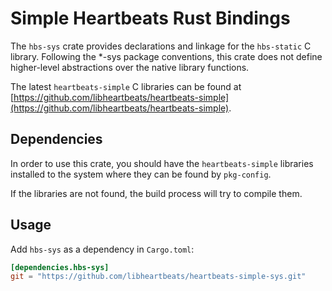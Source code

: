 # Simple Heartbeats Rust Bindings

The `hbs-sys` crate provides declarations and linkage for the `hbs-static` C
library.
Following the *-sys package conventions, this crate does not define
higher-level abstractions over the native library functions.

The latest `heartbeats-simple` C libraries can be found at
[https://github.com/libheartbeats/heartbeats-simple](https://github.com/libheartbeats/heartbeats-simple).

## Dependencies

In order to use this crate, you should have the `heartbeats-simple` libraries
installed to the system where they can be found by `pkg-config`.

If the libraries are not found, the build process will try to compile them.

## Usage
Add `hbs-sys` as a dependency in `Cargo.toml`:

```toml
[dependencies.hbs-sys]
git = "https://github.com/libheartbeats/heartbeats-simple-sys.git"
```
